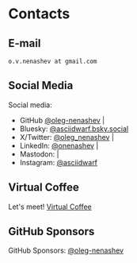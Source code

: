 # Contacts

## E-mail

`o.v.nenashev at gmail.com`

## Social Media

Social media:

- GitHub [@oleg-nenashev](https://github.com/oleg-nenashev) |
- Bluesky: [@asciidwarf.bsky.social](https://bsky.app/profile/asciidwarf.bsky.social)
- X/Twitter: [@oleg_nenashev](https://twitter.com/oleg_nenashev) |
- LinkedIn: [@onenashev](https://www.linkedin.com/in/onenashev/) |
- Mastodon: [](https://fosstodon.org/@onenashev) |
- Instagram: [@asciidwarf](https://www.instagram.com/asciidwarf/)

## Virtual Coffee

Let's meet! [Virtual Coffee](https://calendly.com/onenashev/)

## GitHub Sponsors

GitHub Sponsors: [@oleg-nenashev](https://github.com/sponsors/oleg-nenashev)
